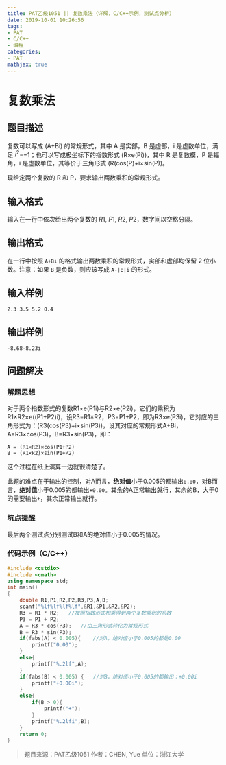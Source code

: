```yaml
---
title: PAT乙级1051 || 复数乘法（详解，C/C++示例，测试点分析）
date: 2019-10-01 10:26:56
tags:
- PAT
- C/C++
- 编程
categories:
- PAT
mathjax: true
---
```


# **复数乘法**
## **题目描述**
复数可以写成 (A+Bi) 的常规形式，其中 A 是实部，B 是虚部，i 是虚数单位，满足 $i^2$=−1；也可以写成极坐标下的指数形式 (R×e(Pi))，其中 R 是复数模，P 是辐角，i 是虚数单位，其等价于三角形式 (R(cos(P)+i×sin(P))。

现给定两个复数的 R 和 P，要求输出两数乘积的常规形式。

## **输入格式**
输入在一行中依次给出两个复数的 *R*1, *P*1, *R*2, *P*2，数字间以空格分隔。

## **输出格式**
在一行中按照 `A+Bi` 的格式输出两数乘积的常规形式，实部和虚部均保留 2 位小数。注意：如果 `B` 是负数，则应该写成 `A-|B|i` 的形式。
## **输入样例**
```null
2.3 3.5 5.2 0.4
```
## **输出样例**
```null
-8.68-8.23i
```

## 问题解决
### 解题思想
对于两个指数形式的复数R1×e(P1i)与R2×e(P2i)，它们的乘积为R1×R2×e((P1+P2)i)，设R3=R1×R2，P3=P1+P2，即为R3×e(P3i)，它对应的三角形式为：(R3(cos(P3)+i×sin(P3))，设其对应的常规形式A+Bi，A=R3×cos(P3)，B=R3×sin(P3)，即：

```null
A = (R1×R2)×cos(P1+P2)
B = (R1×R2)×sin(P1+P2)
```

这个过程在纸上演算一边就很清楚了。

此题的难点在于输出的控制，对A而言，**绝对值**小于0.005的都输出`0.00`，对B而言，**绝对值**小于0.005的都输出`+0.00`。其余的A正常输出就行，其余的B，大于0的需要输出`+`，其余正常输出就行。

### 坑点提醒

最后两个测试点分别测试B和A的绝对值小于0.005的情况。

### 代码示例（C/C++）

```cpp
#include <cstdio>
#include <cmath>
using namespace std;
int main()
{
    double R1,P1,R2,P2,R3,P3,A,B;
    scanf("%lf%lf%lf%lf",&R1,&P1,&R2,&P2);
    R3 = R1 * R2;   //按照指数形式相乘得到两个复数乘积的系数
    P3 = P1 + P2;
    A = R3 * cos(P3);   //由三角形式转化为常规形式
    B = R3 * sin(P3);
    if(fabs(A) < 0.005){    //对A，绝对值小于0.005的都是0.00
        printf("0.00");
    }
    else{
        printf("%.2lf",A);
    }
    if(fabs(B) < 0.005) {   //对B，绝对值小于0.005的都输出：+0.00i
        printf("+0.00i");
    }
    else{
        if(B > 0){
            printf("+");
        }
        printf("%.2lfi",B);
    }
    return 0;
}
```
>题目来源：PAT乙级1051
>作者：CHEN, Yue
>单位：浙江大学